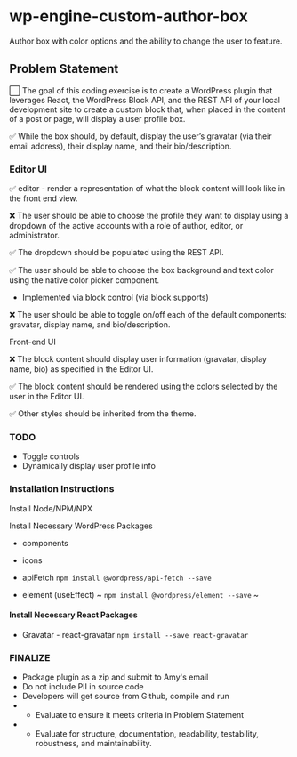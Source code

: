 # wp-engine-custom-author-box
Author box with color options and the ability to change the user to feature.

## Problem Statement 
⬜️ The goal of this coding exercise is to create a WordPress plugin that leverages React, the WordPress Block API, and the REST API of your local development site to create a custom block that, when placed in the content of a post or page, will display a user profile box.
 
✅ While the box should, by default, display the user’s gravatar (via their email address), their display name, and their bio/description.
 

### Editor UI

✅ editor - render a representation of what the block content will look like in the front end view.

❌ The user should be able to choose the profile they want to display using a dropdown of the active accounts with a role of author, editor, or administrator. 

✅ The dropdown should be populated using the REST API.

✅ The user should be able to choose the box background and text color using the native color picker component.
- Implemented via block control (via block supports)

❌ The user should be able to toggle on/off each of the default components: gravatar, display name, and bio/description.


Front-end UI

❌ The block content should display user information (gravatar, display name, bio) as specified in the Editor UI.

✅ The block content  should be rendered using the colors selected by the user in the Editor UI.

✅ Other styles should be inherited from the theme.

### TODO 
- Toggle controls
- Dynamically display user profile info


### Installation Instructions
Install Node/NPM/NPX

Install Necessary WordPress Packages
- components
- icons

- apiFetch
`npm install @wordpress/api-fetch --save`
- element (useEffect)
~ `npm install @wordpress/element --save` ~

#### Install Necessary React Packages
- Gravatar - react-gravatar
`npm install --save react-gravatar`


### FINALIZE
- Package plugin as a zip and submit to Amy's email
- Do not include PII in source code
- Developers will get source from Github, compile and run
- - Evaluate to ensure it meets criteria in Problem Statement
- - Evaluate for structure, documentation, readability, testability, robustness, and maintainability.